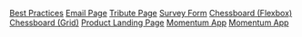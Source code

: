 <html>
  <head>
    <link rel="stylesheet" href="Profile/Display.css">
  </head>
        <div class="mainCon">
          <p><a href="https://jansonsiy.github.io/batch8-activities/Activity_1/A1.html">Best Practices</a>
        <a href="https://jansonsiy.github.io/batch8-activities/Activity_2/A2.html">Email Page</a>
        <a href="https://jansonsiy.github.io/batch8-activities/Activity_3/A3.html">Tribute Page</a>
        <a href="https://jansonsiy.github.io/batch8-activities/Activity_4/A4.html">Survey Form</a>
        <a href="https://jansonsiy.github.io/batch8-activities/Activity_5/A5.html">Chessboard (Flexbox)</a>
        <a href="https://jansonsiy.github.io/batch8-activities/Activity_6/A6.html">Chessboard (Grid)</a>
        <a href="https://jansonsiy.github.io/batch8-activities/Activity_7/A7.html">Product Landing Page</a>
        <a href="https://jansonsiy.github.io/batch8-activities/Activity_8/A8P1.html">Momentum App</a>
            <a href="https://jansonsiy.github.io/batch8-activities/Activity_9_Tic_Tac_Toe/A9.html">Momentum App</a>
      </p>
      </div>
